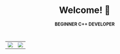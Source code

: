 <div align="center">
  
# Welcome! 👋

**BEGINNER C++ DEVELOPER**

<br/>

<table>
  <tr>
    <td>
      <img src="https://github-readme-stats-plus.vercel.app/api?username=jak3boom&show_icons=true&rank_icon=github&title_color=000000&text_color=000000&icon_color=000000&bg_color=ffffff&ring_color=000000&border_color=000000&hide_border=false" />
    </td>
    <td>
      <img src="https://github-readme-stats.vercel.app/api/top-langs/?username=jak3boom&layout=compact&title_color=000000&text_color=000000&bg_color=ffffff&border_color=000000&hide_border=false" />
    </td>
  </tr>
</table>

</div>
